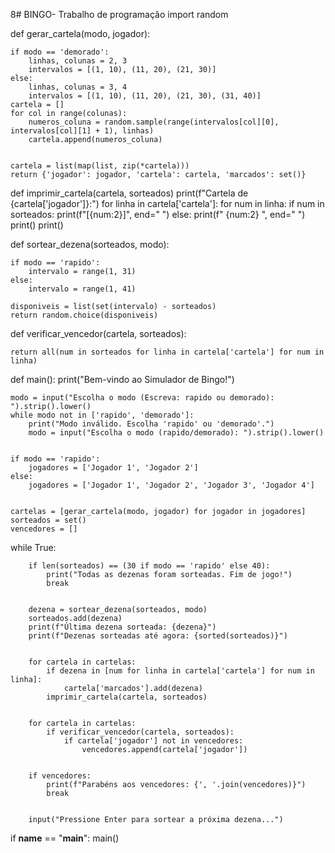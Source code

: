 8# BINGO-
Trabalho de programação
import random

def gerar_cartela(modo, jogador):
    
    if modo == 'demorado':
        linhas, colunas = 2, 3
        intervalos = [(1, 10), (11, 20), (21, 30)]
    else:
        linhas, colunas = 3, 4
        intervalos = [(1, 10), (11, 20), (21, 30), (31, 40)]
    cartela = []
    for col in range(colunas):
        numeros_coluna = random.sample(range(intervalos[col][0], intervalos[col][1] + 1), linhas)
        cartela.append(numeros_coluna)
    
    
    cartela = list(map(list, zip(*cartela)))
    return {'jogador': jogador, 'cartela': cartela, 'marcados': set()}

def imprimir_cartela(cartela, sorteados)
    print(f"Cartela de {cartela['jogador']}:")
    for linha in cartela['cartela']:
        for num in linha:
            if num in sorteados:
                print(f"[{num:2}]", end=" ")
            else:
                print(f" {num:2} ", end=" ")
        print()
    print()

def sortear_dezena(sorteados, modo):
    
    if modo == 'rapido':
        intervalo = range(1, 31)
    else:
        intervalo = range(1, 41)
    
    disponiveis = list(set(intervalo) - sorteados)
    return random.choice(disponiveis)


def verificar_vencedor(cartela, sorteados):
    
    return all(num in sorteados for linha in cartela['cartela'] for num in linha)

def main():
    print("Bem-vindo ao Simulador de Bingo!")
    
    
    modo = input("Escolha o modo (Escreva: rapido ou demorado): ").strip().lower()
    while modo not in ['rapido', 'demorado']:
        print("Modo inválido. Escolha 'rapido' ou 'demorado'.")
        modo = input("Escolha o modo (rapido/demorado): ").strip().lower()
    
    
    if modo == 'rapido':
        jogadores = ['Jogador 1', 'Jogador 2']
    else:
        jogadores = ['Jogador 1', 'Jogador 2', 'Jogador 3', 'Jogador 4']
    
    
    cartelas = [gerar_cartela(modo, jogador) for jogador in jogadores]
    sorteados = set()
    vencedores = []

while True:
        
        if len(sorteados) == (30 if modo == 'rapido' else 40):
            print("Todas as dezenas foram sorteadas. Fim de jogo!")
            break
        
        
        dezena = sortear_dezena(sorteados, modo)
        sorteados.add(dezena)
        print(f"Última dezena sorteada: {dezena}")
        print(f"Dezenas sorteadas até agora: {sorted(sorteados)}")
        
        
        for cartela in cartelas:
            if dezena in [num for linha in cartela['cartela'] for num in linha]:
                cartela['marcados'].add(dezena)
            imprimir_cartela(cartela, sorteados)
        
        
        for cartela in cartelas:
            if verificar_vencedor(cartela, sorteados):
                if cartela['jogador'] not in vencedores:
                    vencedores.append(cartela['jogador'])
        
        
        if vencedores:
            print(f"Parabéns aos vencedores: {', '.join(vencedores)}")
            break
        
        
        input("Pressione Enter para sortear a próxima dezena...")

if __name__ == "__main__":
    main()

